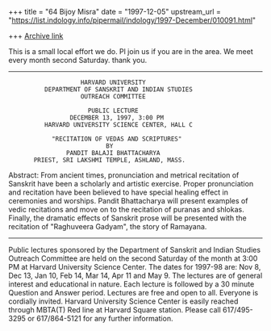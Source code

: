 +++
title = "64 Bijoy Misra"
date = "1997-12-05"
upstream_url = "https://list.indology.info/pipermail/indology/1997-December/010091.html"

+++
[Archive link](https://list.indology.info/pipermail/indology/1997-December/010091.html)

This is a small local effort we do.
Pl join us if you are in the area.
We meet every month second Saturday.
thank you.

-------------------------------------------------------------

                        HARVARD UNIVERSITY
              DEPARTMENT OF SANSKRIT AND INDIAN STUDIES
                        OUTREACH COMMITTEE

                          PUBLIC LECTURE
                     DECEMBER 13, 1997, 3:00 PM
              HARVARD UNIVERSITY SCIENCE CENTER, HALL C

                "RECITATION OF VEDAS AND SCRIPTURES"
                               BY
                    PANDIT BALAJI BHATTACHARYA
           PRIEST, SRI LAKSHMI TEMPLE, ASHLAND, MASS.

Abstract: From ancient times, pronunciation and metrical recitation of
Sanskrit have been a scholarly and artistic exercise.  Proper
pronunciation and recitation have been believed to have special healing
effect in ceremonies and worships.  Pandit Bhattacharya will present
examples of vedic recitations and move on to the recitation of puranas
and shlokas.  Finally, the dramatic effects of Sanskrit prose will
be presented with the recitation of "Raghuveera Gadyam", the story of
Ramayana.

-----------------------------------------------------------------
Public lectures sponsored by the Department of Sanskrit and Indian Studies
Outreach Committee are held on the second Saturday of the month at 3:00 PM
at Harvard University Science Center.  The dates for 1997-98 are: Nov 8,
Dec 13, Jan 10, Feb 14, Mar 14, Apr 11 and May 9.  The lectures are of
general interest and educational in nature.  Each lecture is followed
by a 30 minute Question and Answer period.  Lectures are free and open
to all.   Everyone is cordially invited.  Harvard University Science
Center is easily reached through MBTA(T) Red line at Harvard Square
station.
Please call 617/495-3295 or 617/864-5121 for any further information.



